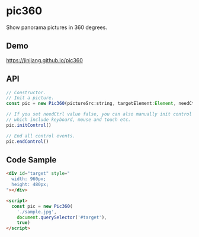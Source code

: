 # pic360

Show panorama pictures in 360 degrees.

## Demo

https://jinjiang.github.io/pic360

## API

```javascript
// Constructor.
// Init a picture.
const pic = new Pic360(pictureSrc:string, targetElement:Element, needCtrl:bool)

// If you set needCtrl value false, you can also manually init control events
// which include keyboard, mouse and touch etc.
pic.initControl()

// End all control events.
pic.endControl()
```

## Code Sample

```html
<div id="target" style="
  width: 960px;
  height: 480px;
"></div>

<script>
  const pic = new Pic360(
    './sample.jpg',
    document.querySelector('#target'),
    true)
</script>
```
